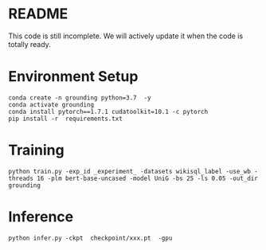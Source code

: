 # README

This code is still incomplete. We will actively update it when the code is totally ready.

# Environment Setup

```
conda create -n grounding python=3.7  -y
conda activate grounding
conda install pytorch==1.7.1 cudatoolkit=10.1 -c pytorch
pip install -r  requirements.txt
```

# Training

```shell
python train.py -exp_id _experiment_ -datasets wikisql_label -use_wb -threads 16 -plm bert-base-uncased -model UniG -bs 25 -ls 0.05 -out_dir grounding
```

# Inference

```shell
python infer.py -ckpt  checkpoint/xxx.pt  -gpu
```